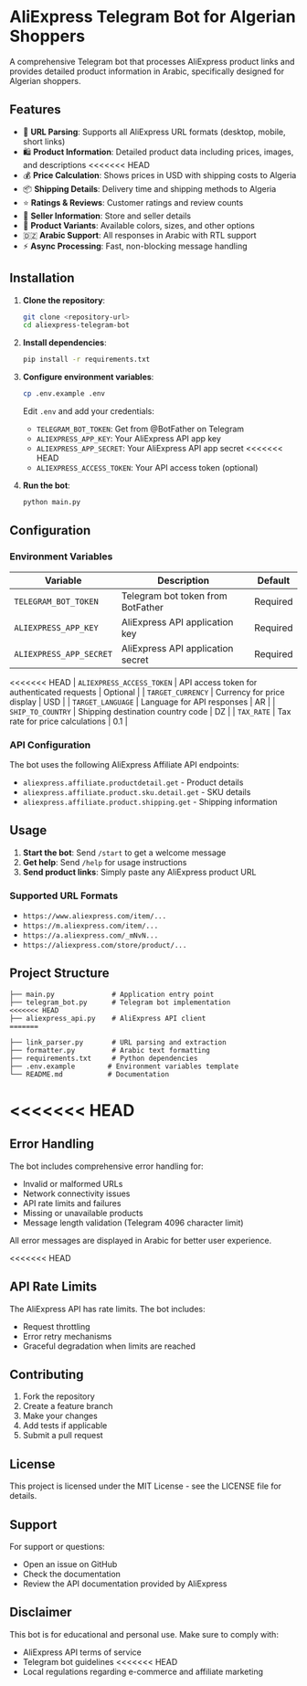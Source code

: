 # AliExpress Telegram Bot for Algerian Shoppers

A comprehensive Telegram bot that processes AliExpress product links and provides detailed product information in Arabic, specifically designed for Algerian shoppers.

## Features

- 🔗 **URL Parsing**: Supports all AliExpress URL formats (desktop, mobile, short links)
- 🛍️ **Product Information**: Detailed product data including prices, images, and descriptions
<<<<<<< HEAD
- 💰 **Price Calculation**: Shows prices in USD with shipping costs to Algeria
- 📦 **Shipping Details**: Delivery time and shipping methods to Algeria
- ⭐ **Ratings & Reviews**: Customer ratings and review counts
- 🏪 **Seller Information**: Store and seller details
- 🎨 **Product Variants**: Available colors, sizes, and other options
- 🇩🇿 **Arabic Support**: All responses in Arabic with RTL support
- ⚡ **Async Processing**: Fast, non-blocking message handling


## Installation

1. **Clone the repository**:
   ```bash
   git clone <repository-url>
   cd aliexpress-telegram-bot
   ```

2. **Install dependencies**:
   ```bash
   pip install -r requirements.txt
   ```

3. **Configure environment variables**:
   ```bash
   cp .env.example .env
   ```
   
   Edit `.env` and add your credentials:
   - `TELEGRAM_BOT_TOKEN`: Get from @BotFather on Telegram
   - `ALIEXPRESS_APP_KEY`: Your AliExpress API app key
   - `ALIEXPRESS_APP_SECRET`: Your AliExpress API app secret
<<<<<<< HEAD
   - `ALIEXPRESS_ACCESS_TOKEN`: Your API access token (optional)


4. **Run the bot**:
   ```bash
   python main.py
   ```

## Configuration

### Environment Variables

| Variable | Description | Default |
|----------|-------------|---------|
| `TELEGRAM_BOT_TOKEN` | Telegram bot token from BotFather | Required |
| `ALIEXPRESS_APP_KEY` | AliExpress API application key | Required |
| `ALIEXPRESS_APP_SECRET` | AliExpress API application secret | Required |
<<<<<<< HEAD
| `ALIEXPRESS_ACCESS_TOKEN` | API access token for authenticated requests | Optional |
| `TARGET_CURRENCY` | Currency for price display | USD |
| `TARGET_LANGUAGE` | Language for API responses | AR |
| `SHIP_TO_COUNTRY` | Shipping destination country code | DZ |
| `TAX_RATE` | Tax rate for price calculations | 0.1 |

### API Configuration

The bot uses the following AliExpress Affiliate API endpoints:
- `aliexpress.affiliate.productdetail.get` - Product details
- `aliexpress.affiliate.product.sku.detail.get` - SKU details
- `aliexpress.affiliate.product.shipping.get` - Shipping information


## Usage

1. **Start the bot**: Send `/start` to get a welcome message
2. **Get help**: Send `/help` for usage instructions
3. **Send product links**: Simply paste any AliExpress product URL

### Supported URL Formats

- `https://www.aliexpress.com/item/...`
- `https://m.aliexpress.com/item/...`
- `https://a.aliexpress.com/_mNvN...`
- `https://aliexpress.com/store/product/...`

## Project Structure

```
├── main.py              # Application entry point
├── telegram_bot.py      # Telegram bot implementation
<<<<<<< HEAD
├── aliexpress_api.py    # AliExpress API client
=======

├── link_parser.py       # URL parsing and extraction
├── formatter.py         # Arabic text formatting
├── requirements.txt     # Python dependencies
├── .env.example        # Environment variables template
└── README.md           # Documentation
```

<<<<<<< HEAD
=======

## Error Handling

The bot includes comprehensive error handling for:
- Invalid or malformed URLs
- Network connectivity issues
- API rate limits and failures
- Missing or unavailable products
- Message length validation (Telegram 4096 character limit)

All error messages are displayed in Arabic for better user experience.

<<<<<<< HEAD
## API Rate Limits

The AliExpress API has rate limits. The bot includes:
- Request throttling
- Error retry mechanisms
- Graceful degradation when limits are reached

## Contributing

1. Fork the repository
2. Create a feature branch
3. Make your changes
4. Add tests if applicable
5. Submit a pull request

## License

This project is licensed under the MIT License - see the LICENSE file for details.

## Support

For support or questions:
- Open an issue on GitHub
- Check the documentation
- Review the API documentation provided by AliExpress

## Disclaimer

This bot is for educational and personal use. Make sure to comply with:
- AliExpress API terms of service
- Telegram bot guidelines
<<<<<<< HEAD
- Local regulations regarding e-commerce and affiliate marketing

